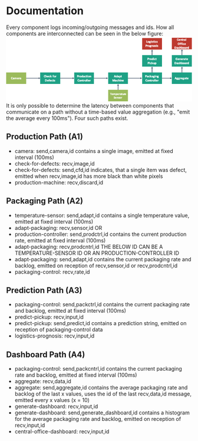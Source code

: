 # Documentation

Every component logs incoming/outgoing messages and ids.
How all components are interconnected can be seen in the below figure:
![](./application.png)
It is only possible to determine the latency between components that communicate on a path without a time-based value aggregation (e.g., "emit the average every 100ms").
Four such paths exist.

## Production Path (A1)

- camera: send,camera,id                            contains a single image, emitted at fixed interval (100ms)
- check-for-defects: recv,image,id
- check-for-defects: send,cfd,id                    indicates, that a single item was defect, emitted when recv,image,id has more black than white pixels
- production-machine: recv,discard,id

## Packaging Path (A2)

- temperature-sensor: send,adapt,id                 contains a single temperature value, emitted at fixed interval (100ms)
- adapt-packaging: recv,sensor,id
OR
- production-controller: send,prodctrl,id           contains the current production rate, emitted at fixed interval (100ms)
- adapt-packaging:  recv,prodcntrl,id
THE BELOW ID CAN BE A TEMPERATURE-SENSOR ID OR AN PRODUCTION-CONTROLLER ID       
- adapt-packaging: send,adapt,id                    contains the current packaging rate and backlog, emitted on reception of recv,sensor,id or recv,prodcntrl,id
- packaging-control: recv,rate,id

## Prediction Path (A3)

- packaging-control: send,packctrl,id               contains the current packaging rate and backlog, emitted at fixed interval (100ms)
- predict-pickup: recv,input,id
- predict-pickup: send,predict,id                   contains a prediction string, emitted on reception of packaging-control data
- logistics-prognosis: recv,input,id        

## Dashboard Path (A4)

- packaging-control: send,packcntrl,id              contains the current packaging rate and backlog, emitted at fixed interval (100ms)
- aggregate: recv,data,id
- aggregate: send,aggregate,id                      contains the average packaging rate and backlog of the last x values, uses the id of the last recv,data,id message, emitted every x values (x = 10)
- generate-dashboard: recv,input,id
- generate-dashboard: send,generate_dashboard,id    contains a histogram for the average packaging rate and backlog, emitted on reception of recv,input,id
- central-office-dashboard: recv,input,id

